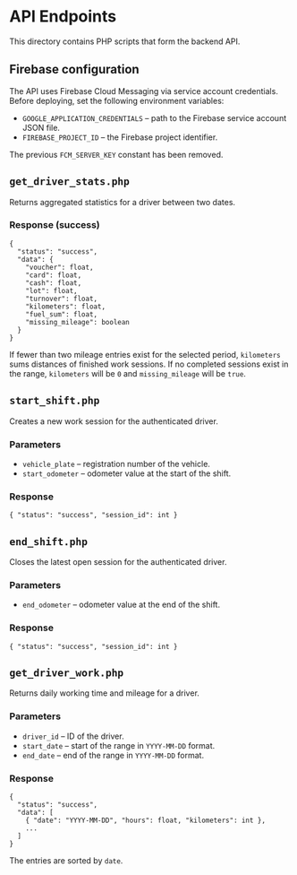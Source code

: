 # API Endpoints

This directory contains PHP scripts that form the backend API.

## Firebase configuration

The API uses Firebase Cloud Messaging via service account credentials. Before
deploying, set the following environment variables:

- `GOOGLE_APPLICATION_CREDENTIALS` – path to the Firebase service account JSON
  file.
- `FIREBASE_PROJECT_ID` – the Firebase project identifier.

The previous `FCM_SERVER_KEY` constant has been removed.

## `get_driver_stats.php`
Returns aggregated statistics for a driver between two dates.

### Response (success)
```
{
  "status": "success",
  "data": {
    "voucher": float,
    "card": float,
    "cash": float,
    "lot": float,
    "turnover": float,
    "kilometers": float,
    "fuel_sum": float,
    "missing_mileage": boolean
  }
}
```

If fewer than two mileage entries exist for the selected period,
`kilometers` sums distances of finished work sessions. If no
completed sessions exist in the range, `kilometers` will be `0`
and `missing_mileage` will be `true`.


## `start_shift.php`
Creates a new work session for the authenticated driver.

### Parameters
- `vehicle_plate` – registration number of the vehicle.
- `start_odometer` – odometer value at the start of the shift.

### Response
```
{ "status": "success", "session_id": int }
```

## `end_shift.php`
Closes the latest open session for the authenticated driver.

### Parameters
- `end_odometer` – odometer value at the end of the shift.

### Response
```
{ "status": "success", "session_id": int }
```
## `get_driver_work.php`
Returns daily working time and mileage for a driver.

### Parameters
- `driver_id` – ID of the driver.
- `start_date` – start of the range in `YYYY-MM-DD` format.
- `end_date` – end of the range in `YYYY-MM-DD` format.

### Response
```
{
  "status": "success",
  "data": [
    { "date": "YYYY-MM-DD", "hours": float, "kilometers": int },
    ...
  ]
}
```
The entries are sorted by `date`.
